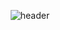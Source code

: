 <div align="center">
  
  ![header](https://capsule-render.vercel.app/api?type=rect&text=Project_AVS)
</div>
